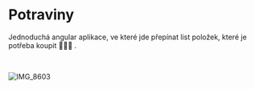 # Potraviny

Jednoduchá angular aplikace, ve které jde přepínat list položek, které je potřeba koupit 🥛🧈🥖 .

</br>


![IMG_8603](https://user-images.githubusercontent.com/53301452/198552293-bf750af5-7ef0-47c2-bed9-1e1100c9abc0.jpg)
